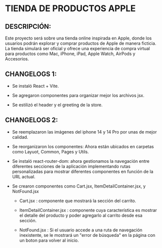 # TIENDA DE PRODUCTOS APPLE

## DESCRIPCIÓN:
Este proyecto será sobre una tienda online inspirada en Apple, donde los usuarios podrán explorar y comprar productos de Apple de manera ficticia. La tienda simulará ser oficial y ofrece una experiencia de compra virtual para productos como Mac, iPhone, iPad, Apple Watch, AirPods y Accesorios.

## CHANGELOGS 1:
+   Se instaló React + Vite.

+   Se agregaron componentes para organizar mejor los archivos jsx.

+   Se estilizó el header y el greeting de la store.

## CHANGELOGS 2:
+   Se reemplazaron las imágenes del iphone 14 y 14 Pro por unas de mejor calidad.

+   Se reorganizaron los componentes: Ahora están ubicados en carpetas como Layuot, Common, Pages y Utils.

+   Se instaló react-router-dom: ahora gestionamos la navegación entre diferentes secciones de la aplicación implementando rutas personalizadas para mostrar diferentes componentes en función de la URL actual.

+   Se crearon componentes como Cart.jsx, ItemDetailContainer.jsx, y NotFound.jsx
    *   Cart.jsx : componente que mostrará la sección del carrito.

    *   ItemDetailContainer.jsx : componente cuya característica es mostrar el detalle del producto y poder agregarlo al carrito desde esa sección.

    *   NotFound.jsx : Si el usuario accede a una ruta de navegación inexistente, se le mostrará un "error de búsqueda" en la página con un boton para volver al inicio.
